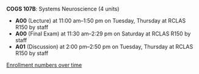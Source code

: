 **COGS 107B**: Systems Neuroscience (4 units)

- **A00** (Lecture) at 11:00 am–1:50 pm on Tuesday, Thursday at RCLAS R150 by staff
- **A00** (Final Exam) at 11:30 am–2:29 pm on Saturday at RCLAS R150 by staff
- **A01** (Discussion) at 2:00 pm–2:50 pm on Tuesday, Thursday at RCLAS R150 by staff

[Enrollment numbers over time](./COGS107B.tsv)
